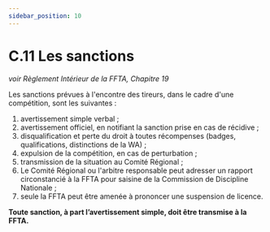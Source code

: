 ```yaml
---
sidebar_position: 10
---
```


# C.11 Les sanctions

_voir Règlement Intérieur de la FFTA, Chapitre 19_

Les sanctions prévues à l'encontre des tireurs, dans le cadre d'une compétition, sont les suivantes :

1. avertissement simple verbal ;
2. avertissement officiel, en notifiant la sanction prise en cas de récidive ;
3. disqualification et perte du droit à toutes récompenses (badges, qualifications, distinctions de la WA) ;
4. expulsion de la compétition, en cas de perturbation ;
5. transmission de la situation au Comité Régional ;
6. Le Comité Régional ou l'arbitre responsable peut adresser un rapport circonstancié à la FFTA
   pour saisine de la Commission de Discipline Nationale ;
7. seule la FFTA peut être amenée à prononcer une suspension de licence.

**Toute sanction, à part l’avertissement simple, doit être transmise à la FFTA.**

